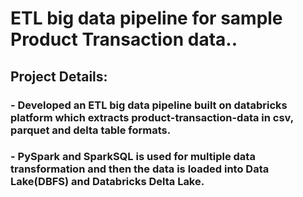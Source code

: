 # ETL big data pipeline for sample Product Transaction data..
## Project Details:

### - Developed an ETL big data pipeline built on databricks platform which extracts product-transaction-data in csv, parquet and delta table formats.

### - PySpark and SparkSQL is used for multiple data transformation and then the data is loaded into Data Lake(DBFS) and Databricks Delta Lake.
